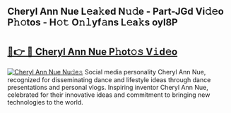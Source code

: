 ## Cheryl Ann Nue L𝚎a𝚔ed N𝚞𝚍e - Part-JGd Vi𝚍𝚎o P𝚑𝚘tos - H𝚘𝚝 O𝚗𝚕yf𝚊ns L𝚎a𝚔s oyl8P

# <h2><a href="http://kf4mz73.oniu.top/?m=Cheryl+Ann+Nue">🔗👉 🔴 Cheryl Ann Nue P𝚑ot𝚘𝚜 V𝚒d𝚎o</a></h2>

[![Cheryl Ann Nue Nu𝚍e𝚜](https://i.imgur.com/0qMVB7G.gif)](http://kf4mz73.oniu.top/?m=Cheryl+Ann+Nue)
Social media personality Cheryl Ann Nue, recognized for disseminating dance and lifestyle ideas through dance presentations and personal vlogs. Inspiring inventor Cheryl Ann Nue, celebrated for their innovative ideas and commitment to bringing new technologies to the world.  
